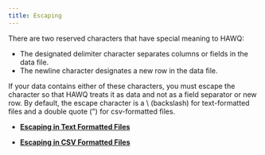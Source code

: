 ```yaml
---
title: Escaping
---
```


<!--
Licensed to the Apache Software Foundation (ASF) under one
or more contributor license agreements.  See the NOTICE file
distributed with this work for additional information
regarding copyright ownership.  The ASF licenses this file
to you under the Apache License, Version 2.0 (the
"License"); you may not use this file except in compliance
with the License.  You may obtain a copy of the License at

  http://www.apache.org/licenses/LICENSE-2.0

Unless required by applicable law or agreed to in writing,
software distributed under the License is distributed on an
"AS IS" BASIS, WITHOUT WARRANTIES OR CONDITIONS OF ANY
KIND, either express or implied.  See the License for the
specific language governing permissions and limitations
under the License.
-->

There are two reserved characters that have special meaning to HAWQ:

-   The designated delimiter character separates columns or fields in the data file.
-   The newline character designates a new row in the data file.

If your data contains either of these characters, you must escape the character so that HAWQ treats it as data and not as a field separator or new row. By default, the escape character is a \\ (backslash) for text-formatted files and a double quote (") for csv-formatted files.

-   **[Escaping in Text Formatted Files](../../datamgmt/load/g-escaping-in-text-formatted-files/index.html)**

-   **[Escaping in CSV Formatted Files](../../datamgmt/load/g-escaping-in-csv-formatted-files/index.html)**


